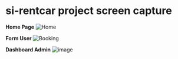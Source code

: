 # si-rentcar project screen capture

**Home Page**
![Home](https://user-images.githubusercontent.com/102964871/162563597-1875c07a-245c-4ecc-a7ed-7708f81f355c.png)

**Form User**
![Booking](https://user-images.githubusercontent.com/102964871/162563668-55c1acd6-9e8a-49e9-8f4a-4548a356e11a.png)

**Dashboard Admin**
![image](https://user-images.githubusercontent.com/102964871/162563745-f6f55e3d-2d46-4d02-b1a6-807eec4ea2f6.png)

